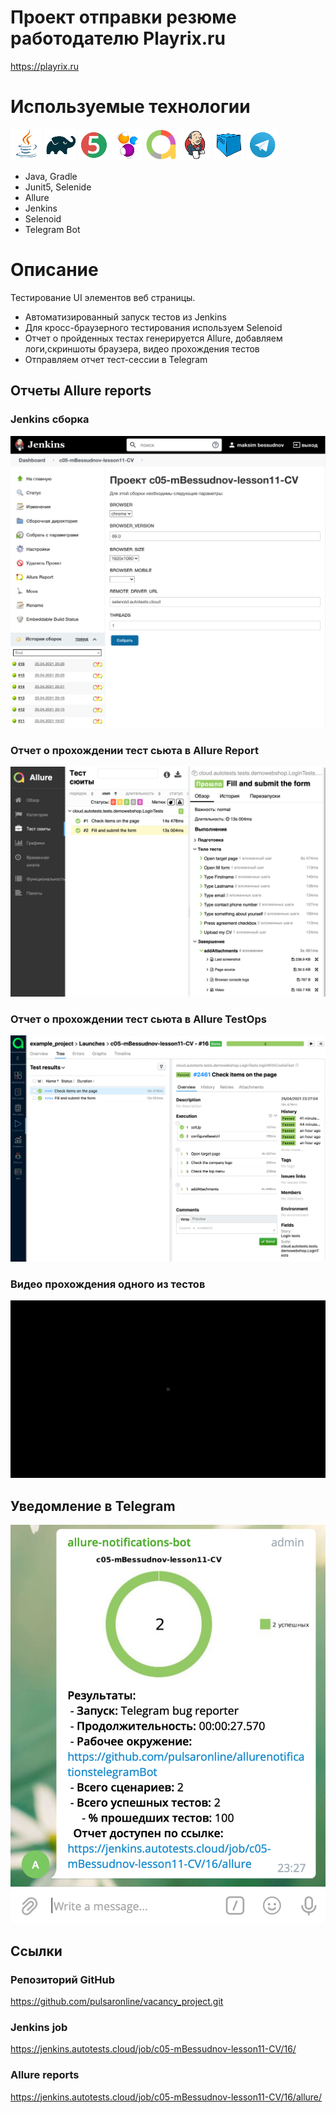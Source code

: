 # Проект отправки резюме работодателю Playrix.ru
https://playrix.ru

# Используемые технологии
![Java](readme_files/icons/Java.png)
![Gradle](readme_files/icons/Gradle.png)
![JUnit5](readme_files/icons/JUnit5.png)
![Selenide](readme_files/icons/Selenide.png)
![Allure_Report](readme_files/icons/Allure.png)
![Jenkins](readme_files/icons/Jenkins.png)
![Selenoid](readme_files/icons/Selenoid.png)
![Telegram](readme_files/icons/Telegram.png)

- Java, Gradle
- Junit5, Selenide
- Allure
- Jenkins
- Selenoid
- Telegram Bot

# Описание
Тестирование UI элементов веб страницы.

- Автоматизированный запуск тестов из Jenkins
- Для кросс-браузерного тестирования используем Selenoid
- Отчет о пройденных тестах генерируется Allure, добавляем логи,скриншоты браузера, видео прохождения тестов
- Отправляем отчет тест-сессии в Telegram

## Отчеты Allure reports
### Jenkins сборка
![Jenkins job](./readme_files/JenkinsJob.png)
### Отчет о прохождении тест сьюта в Allure Report
![Allure report](./readme_files/AllureReportScreenshot.png)
### Отчет о прохождении тест сьюта в Allure TestOps
![Allure TestOps](./readme_files/AlluretestOpsScreenshot.png)
### Видео прохождения одного из тестов
![Video](./readme_files/VideoReport.gif)
## Уведомление в Telegram
![Telegram](./readme_files/TelegramReport.png)

## Ссылки
### Репозиторий GitHub
https://github.com/pulsaronline/vacancy_project.git
### Jenkins job
https://jenkins.autotests.cloud/job/c05-mBessudnov-lesson11-CV/16/
### Allure reports
https://jenkins.autotests.cloud/job/c05-mBessudnov-lesson11-CV/16/allure/
